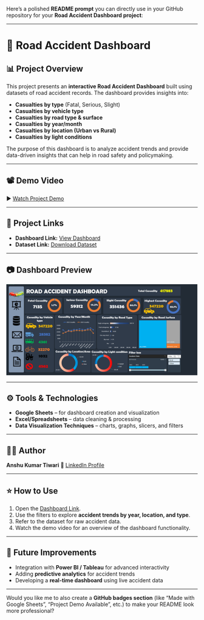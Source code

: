 
Here’s a polished **README prompt** you can directly use in your GitHub repository for your **Road Accident Dashboard project**:

---

# 🚗 Road Accident Dashboard

## 📊 Project Overview

This project presents an **interactive Road Accident Dashboard** built using datasets of road accident records. The dashboard provides insights into:

* **Casualties by type** (Fatal, Serious, Slight)
* **Casualties by vehicle type**
* **Casualties by road type & surface**
* **Casualties by year/month**
* **Casualties by location (Urban vs Rural)**
* **Casualties by light conditions**

The purpose of this dashboard is to analyze accident trends and provide data-driven insights that can help in road safety and policymaking.

---

## 📽️ Demo Video

▶️ [Watch Project Demo](https://drive.google.com/file/d/1ackX3FkOXKXaZKmnJxFGbYwCKGeWAXDd/view?usp=sharing)

---

## 📂 Project Links

* **Dashboard Link:** [View Dashboard](https://docs.google.com/spreadsheets/d/1VmUqe1qAM-PjRFjJiO3PoTfzcInCZZHl/edit?usp=drive_link&ouid=106995286074217522416&rtpof=true&sd=true)
* **Dataset Link:** [Download Dataset](https://docs.google.com/spreadsheets/d/1vVEbpMMySzWwF0zRAgdAhziCug0OwpL-/edit?usp=drive_link&ouid=106995286074217522416&rtpof=true&sd=true)

---

## 📷 Dashboard Preview

![Road Accident Dashboard](./Road%20Accident%20Dashboard.png)

---

## ⚙️ Tools & Technologies

* **Google Sheets** – for dashboard creation and visualization
* **Excel/Spreadsheets** – data cleaning & processing
* **Data Visualization Techniques** – charts, graphs, slicers, and filters

---

## 👨‍💻 Author

**Anshu Kumar Tiwari**
🔗 [LinkedIn Profile](https://www.linkedin.com/in/anshu-kumar-tiwari-755a3b25b)

---

## ⭐ How to Use

1. Open the [Dashboard Link](https://docs.google.com/spreadsheets/d/1VmUqe1qAM-PjRFjJiO3PoTfzcInCZZHl/edit?usp=drive_link&ouid=106995286074217522416&rtpof=true&sd=true).
2. Use the filters to explore **accident trends by year, location, and type**.
3. Refer to the dataset for raw accident data.
4. Watch the demo video for an overview of the dashboard functionality.

---

## 🚀 Future Improvements

* Integration with **Power BI / Tableau** for advanced interactivity
* Adding **predictive analytics** for accident trends
* Developing a **real-time dashboard** using live accident data

---

Would you like me to also create a **GitHub badges section** (like “Made with Google Sheets”, “Project Demo Available”, etc.) to make your README look more professional?

